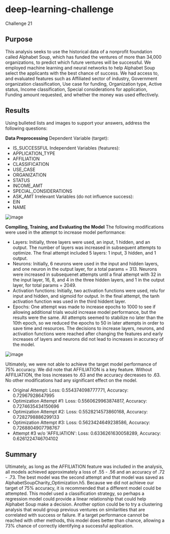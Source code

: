 # deep-learning-challenge
Challenge 21

## Purpose
This analysis seeks to use the historical data of a nonprofit foundation called Alphabet Soup, which has funded the ventures of more than 34,000 organizations, to predict which future ventures will be successful.  We employed machine learning and neural networks to help Alphabet Soup select the applicants with the best chance of success.  We had access to, and evaluated features such as Affiliated sector of industry, Government organization classification, Use case for funding, Organization type, Active status, Income classification, Special considerations for application, Funding amount requested, and whether the money was used effectively. 

## Results
Using bulleted lists and images to support your answers, address the following questions:

**Data Preprocessing**
Dependent Variable (target): 
  - IS_SUCCESSFUL
Independent Variables (features): 
  - APPLICATION_TYPE
  - AFFILIATION
  - CLASSIFICATION
  - USE_CASE
  - ORGANIZATION	
  - STATUS
  - INCOME_AMT
  - SPECIAL_CONSIDERATIONS
  - ASK_AMT
Irrelevant Variables (do not influence success):
  - EIN
  - NAME

![image](https://github.com/JessicaRBailey/deep-learning-challenge/assets/129994268/084eaf34-1a98-441e-b916-789aa14fe072)


**Compiling, Training, and Evaluating the Model**
The following modifications were used in the attempt to increase model performance:
  - Layers: Initially, three layers were used, an input, 1 hidden, and an output.  The number of layers was increased in subsequent attempts to optimize.  The final attempt included 5 layers: 1 input, 3 hidden, and 1 output. 
  - Neurons: Initially, 6 neurons were used in the input and hidden layers, and one neuron in the output layer, for a total params = 313.  Neurons were increased in subsequenet attempts until a final attempt with 32 in the input layer, 16, 8, and 4 in the three hidden layers, and 1 in the output layer, for total params = 2049.
  - Activation functions:  Initially, two activation functions were used, relu for input and hidden, and sigmoid for output.  In the final attempt, the tanh activation function was used in the third hiddent layer. 
  - Epochs: One attempt was made to increase epochs to 1000 to see if allowing additional trials would increase model performance, but the results were the same.  All attempts seemed to stabilize no later than the 10th epoch, so we reduced the epochs to 50 in later attempts in order to save time and resources.
The decisions to increase layers, neurons, and activation functions were reached after changing the features and early increases of layers and neurons did not lead to increases in accuracy of the model.

![image](https://github.com/JessicaRBailey/deep-learning-challenge/assets/129994268/780b32b1-3efd-4a53-9503-65caaa563e16)

Ultimately, we were not able to achieve the target model performance of 75% accuracy.  We did note that AFFILIATION is a key feature.  Without AFFILIATION, the loss increases to .63 and the accuracy decreases to .63.  No other modifications had any significant effect on the model.

- Original Attempt:  Loss: 0.554374098777771, Accuracy: 0.72967928647995
- Optimization Attempt #1:  Loss: 0.5560629963874817, Accuracy: 0.7274635434150696
- Optimization Attempt #2:  Loss: 0.5528214573860168, Accuracy: 0.7282798886299133
- Optimization Attempt #3:  Loss: 0.5623424649238586, Accuracy: 0.7268804907798767
- Attempt #3 w/o 'AFFILIATION':  Loss: 0.6336261630058289, Accuracy: 0.6261224746704102

## Summary
Ultimately, as long as the AFFILIATION feature was included in the analysis, all models achieved approximately a loss of .55 - .56 and an accuracy of .72 - .73.  The best model was the second attempt and that model was saved as AlphabetSoupCharity_Optimization.h5.  Because we did not achieve our target of 75% accuracy, it is recommended that a different model could be attempted.  This model used a classification strategy, so perhaps a regression model could provide a linear relationship that could help Alphabet Soup make a decision.  Another option could be to try a clustering analysis that would group previous ventures on similarities that are correlated with success or failure.  If a target performance cannot be reached with other methods, this model does better than chance, allowing a 73% chance of correctly identifying a successful application.  
